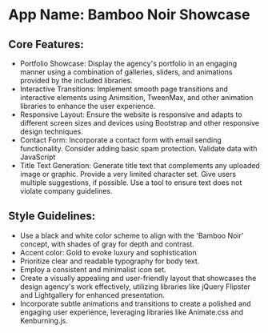 # **App Name**: Bamboo Noir Showcase

## Core Features:

- Portfolio Showcase: Display the agency's portfolio in an engaging manner using a combination of galleries, sliders, and animations provided by the included libraries.
- Interactive Transitions: Implement smooth page transitions and interactive elements using Animsition, TweenMax, and other animation libraries to enhance the user experience.
- Responsive Layout: Ensure the website is responsive and adapts to different screen sizes and devices using Bootstrap and other responsive design techniques.
- Contact Form: Incorporate a contact form with email sending functionality. Consider adding basic spam protection. Validate data with JavaScript
- Title Text Generation: Generate title text that complements any uploaded image or graphic. Provide a very limited character set. Give users multiple suggestions, if possible. Use a tool to ensure text does not violate company guidelines.

## Style Guidelines:

- Use a black and white color scheme to align with the 'Bamboo Noir' concept, with shades of gray for depth and contrast.
- Accent color: Gold to evoke luxury and sophistication
- Prioritize clear and readable typography for body text.
- Employ a consistent and minimalist icon set.
- Create a visually appealing and user-friendly layout that showcases the design agency's work effectively, utilizing libraries like jQuery Flipster and Lightgallery for enhanced presentation.
- Incorporate subtle animations and transitions to create a polished and engaging user experience, leveraging libraries like Animate.css and Kenburning.js.